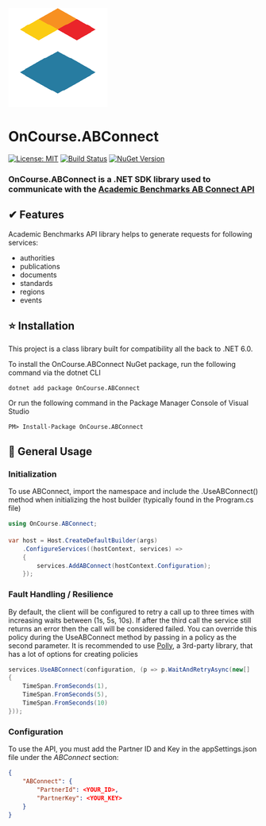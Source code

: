 ![Instructure logo](https://raw.githubusercontent.com/oncoursesystems/abconnect-sdk/master/instructure.png)

# OnCourse.ABConnect

[![License: MIT](https://img.shields.io/badge/license-MIT-blue.svg)](https://opensource.org/licenses/MIT)
[![Build Status](https://github.com/oncoursesystems/abconnect-sdk/actions/workflows/ci.yml/badge.svg?branch=master)](https://github.com/oncoursesystems/abconnect-sdk/actions/workflows/ci.yml)
[![NuGet Version](https://img.shields.io/nuget/v/OnCourse.ABConnect)](https://www.nuget.org/packages/OnCourse.ABConnect/)

### OnCourse.ABConnect is a .NET SDK library used to communicate with the [Academic Benchmarks AB Connect API](https://abconnect.docs.apiary.io/)

## ✔ Features

Academic Benchmarks API library helps to generate requests for following services:

 * authorities
 * publications
 * documents
 * standards
 * regions
 * events

 ## ⭐ Installation

 This project is a class library built for compatibility all the back to .NET 6.0.

To install the OnCourse.ABConnect NuGet package, run the following command via the dotnet CLI

```
dotnet add package OnCourse.ABConnect
```

Or run the following command in the Package Manager Console of Visual Studio

```
PM> Install-Package OnCourse.ABConnect
```

## 📕 General Usage
### Initialization
To use ABConnect, import the namespace and include the .UseABConnect() method when initializing the host builder (typically
found in the Program.cs file)

```csharp
using OnCourse.ABConnect;

var host = Host.CreateDefaultBuilder(args)
    .ConfigureServices((hostContext, services) =>
    {
        services.AddABConnect(hostContext.Configuration);
    });
```

### Fault Handling / Resilience

By default, the client will be configured to retry a call up to three times with increasing waits between (1s, 5s, 10s).  If after the third call the service still returns an error then the call will be considered failed.  You can override this policy during the UseABConnect method by passing in a policy as the second parameter.  It is recommended to use [Polly](https://github.com/App-vNext/Polly), a 3rd-party library, that has a lot of options for creating policies

```csharp
services.UseABConnect(configuration, (p => p.WaitAndRetryAsync(new[]
{
    TimeSpan.FromSeconds(1),
    TimeSpan.FromSeconds(5),
    TimeSpan.FromSeconds(10)
}));
```

### Configuration

To use the API, you must add the Partner ID and Key in the appSettings.json file under the *ABConnect* section:

```json
{
    "ABConnect": {
        "PartnerId": <YOUR_ID>,
        "PartnerKey": <YOUR_KEY>
    }
}
